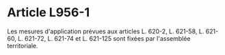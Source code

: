 # Article L956-1

Les mesures d'application prévues aux articles L. 620-2, L. 621-58, L. 621-60, L. 621-72, L. 621-74 et L. 621-125 sont fixées par l'assemblée territoriale.